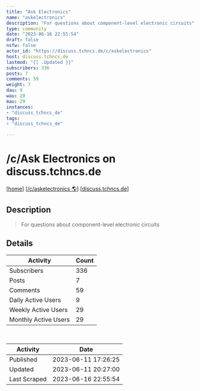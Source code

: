 ```yaml
---
title: "Ask Electronics" 
name: "askelectronics"
description: "For questions about component-level electronic circuits"
type: community
date: "2023-06-16 22:55:54"
draft: false
nsfw: false
actor_id: "https://discuss.tchncs.de/c/askelectronics"
host: discuss.tchncs.de
lastmod: "{[ .Updated }}"
subscribers: 336
posts: 7
comments: 59
weight: 7
dau: 9
wau: 29
mau: 29
instances:
- "discuss_tchncs_de"
tags: 
- "discuss_tchncs_de"

---
```


# /c/Ask Electronics on discuss.tchncs.de

[[home](/)]
[[/c/askelectronics 🌎](https://discuss.tchncs.de/c/askelectronics)]
[[discuss.tchncs.de](/instances/discuss_tchncs_de)]


## Description 

<blockquote class="description">
For questions about component-level electronic circuits
</blockquote>


## Details

| Activity | Count  |
|----------------------|---|
| Subscribers          | 336 |
| Posts                | 7  |
| Comments             | 59  |
| Daily Active Users   | 9  |
| Weekly Active Users  | 29  |
| Monthly Active Users | 29  |

<br>

| Activity | Date |
|----------------------|---|
| Published            | 2023-06-11 17:26:25 |
| Updated              | 2023-06-11 20:27:00 |
| Last Scraped         | 2023-06-16 22:55:54 |
